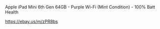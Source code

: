 Apple iPad Mini 6th Gen 64GB - Purple Wi-Fi (Mint Condition) - 100% Batt Health

https://ebay.us/m/zPR8bs
